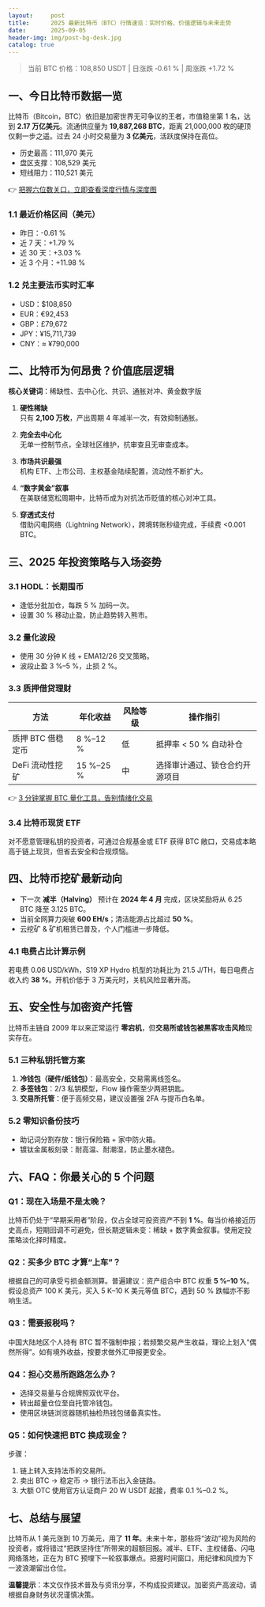 ```yaml
---
layout:     post
title:      2025 最新比特币（BTC）行情速览：实时价格、价值逻辑与未来走势
date:       2025-09-05
header-img: img/post-bg-desk.jpg
catalog: true
---
```


> 当前 BTC 价格：108,850 USDT | 日涨跌 ‑0.61 % | 周涨跌 +1.72 %

## 一、今日比特币数据一览

比特币（Bitcoin，BTC）依旧是加密世界无可争议的王者，市值稳坐第 1 名，达到 **2.17 万亿美元**。流通供应量为 **19,887,268 BTC**，距离 21,000,000 枚的硬顶仅剩一步之遥。过去 24 小时交易量为 **3 亿美元**，活跃度保持在高位。

- 历史最高：111,970 美元  
- 盘区支撑：108,529 美元  
- 短线阻力：110,521 美元  

👉 [把握六位数关口，立即查看深度行情与深度图](https://okxdog.com/)

### 1.1 最近价格区间（美元）

- 昨日：-0.61 %  
- 近 7 天：+1.79 %  
- 近 30 天：+3.03 %  
- 近 3 个月：+11.98 %  

### 1.2 兑主要法币实时汇率

- USD：$108,850  
- EUR：€92,453  
- GBP：£79,672  
- JPY：¥15,711,739  
- CNY：≈ ¥790,000  

## 二、比特币为何昂贵？价值底层逻辑

**核心关键词**：稀缺性、去中心化、共识、通胀对冲、黄金数字版

1. **硬性稀缺**  
   只有 **2,100 万枚**，产出周期 4 年减半一次，有效抑制通胀。

2. **完全去中心化**  
   无单一控制节点，全球社区维护，抗审查且无审查成本。

3. **市场共识最强**  
   机构 ETF、上市公司、主权基金陆续配置，流动性不断扩大。

4. **“数字黄金”叙事**  
   在美联储宽松周期中，比特币成为对抗法币贬值的核心对冲工具。

5. **穿透式支付**  
   借助闪电网络（Lightning Network），跨境转账秒级完成，手续费 <0.001 BTC。

## 三、2025 年投资策略与入场姿势

### 3.1 HODL：长期囤币

- 逢低分批加仓，每跌 5 % 加码一次。  
- 设置 30 % 移动止盈，防止趋势转入熊市。

### 3.2 量化波段

- 使用 30 分钟 K 线 + EMA12/26 交叉策略。  
- 波段止盈 3 %–5 %，止损 2 %。

### 3.3 质押借贷理财

| 方法             | 年化收益 | 风险等级 | 操作指引                       |
|------------------|----------|----------|--------------------------------|
| 质押 BTC 借稳定币 | 8 %–12 % | 低       | 抵押率 < 50 % 自动补仓        |
| DeFi 流动性挖矿   | 15 %–25 %| 中       | 选择审计通过、锁仓合约开源项目 |

👉 [3 分钟掌握 BTC 量化工具，告别情绪化交易](https://okxdog.com/)

### 3.4 比特币现货 ETF

对不愿意管理私钥的投资者，可通过合规基金或 ETF 获得 BTC 敞口，交易成本略高于链上现货，但省去安全和合规烦恼。

## 四、比特币挖矿最新动向

- 下一次 **减半（Halving）** 预计在 **2024 年 4 月** 完成，区块奖励将从 6.25 BTC 降至 3.125 BTC。  
- 当前全网算力突破 **600 EH/s**；清洁能源占比超过 **50 %**。  
- 云挖矿 & 矿机租赁已普及，个人门槛进一步降低。

### 4.1 电费占比计算示例

若电费 0.06 USD/kWh，S19 XP Hydro 机型的功耗比为 21.5 J/TH，每日电费占收入约 **38 %**。开机价低于 3 万美元时，关机风险显著升高。

## 五、安全性与加密资产托管

比特币主链自 2009 年以来正常运行 **零宕机**，但**交易所或钱包被黑客攻击风险**现实存在。  

### 5.1 三种私钥托管方案

1. **冷钱包（硬件/纸钱包）**：最高安全，交易需离线签名。  
2. **多签钱包**：2/3 私钥模型，Flow 操作需至少两把钥匙。  
3. **交易所托管**：便于高频交易，建议设置强 2FA 与提币白名单。

### 5.2 零知识备份技巧

- 助记词分割存放：银行保险箱 + 家中防火箱。  
- 镀钛金属板刻录：耐高温、耐潮湿，防止墨水褪色。

## 六、FAQ：你最关心的 5 个问题

### Q1：现在入场是不是太晚？

比特币仍处于“早期采用者”阶段，仅占全球可投资资产不到 **1 %**。每当价格接近历史高点，短期回调不可避免，但长期逻辑未变：稀缺 + 数字黄金叙事。使用定投策略淡化择时精度。

### Q2：买多少 BTC 才算“上车”？

根据自己的可承受亏损金额测算。普遍建议：资产组合中 BTC 权重 **5 %–10 %**。假设总资产 100 K 美元，买入 5 K–10 K 美元等值 BTC，遇到 50 % 跌幅亦不影响生活。

### Q3：需要报税吗？

中国大陆地区个人持有 BTC 暂不强制申报；若频繁交易产生收益，理论上划入“偶然所得”。如有境外收益，按要求做外汇申报更安全。

### Q4：担心交易所跑路怎么办？

- 选择交易量与合规牌照双优平台。  
- 转出超量仓位至自托管冷钱包。  
- 使用区块链浏览器随机抽检热钱包储备真实性。

### Q5：如何快速把 BTC 换成现金？

步骤：  
1. 链上转入支持法币的交易所。  
2. 卖出 BTC → 稳定币 → 银行法币出入金链路。  
3. 大额 OTC 使用官方认证商户 20 W USDT 起接，费率 0.1 %–0.2 %。

## 七、总结与展望

比特币从 1 美元涨到 10 万美元，用了 **11 年**。未来十年，那些将“波动”视为风险的投资者，或将错过“把跌坚持住”所带来的超额回报。减半、ETF、主权储备、闪电网络落地，正在为 BTC 预埋下一轮叙事爆点。把握时间窗口，用纪律和风控为下一波浪潮留出仓位。

**温馨提示**：本文仅作技术普及与资讯分享，不构成投资建议。加密资产高波动，请根据自身财务状况谨慎决策。